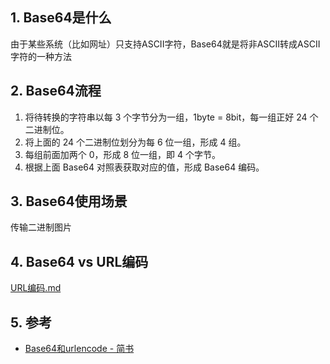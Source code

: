 ## 1. Base64是什么
由于某些系统（比如网址）只支持ASCII字符，Base64就是将非ASCII转成ASCII字符的一种方法

## 2. Base64流程
1. 将待转换的字符串以每 3 个字节分为一组，1byte = 8bit，每一组正好 24 个二进制位。
2. 将上面的 24 个二进制位划分为每 6 位一组，形成 4 组。
3. 每组前面加两个 0，形成 8 位一组，即 4 个字节。
4. 根据上面 Base64 对照表获取对应的值，形成 Base64 编码。
## 3. Base64使用场景
传输二进制图片


## 4. Base64 vs URL编码
[URL编码.md](../Computer_Network/应用层/HTTP/URL编码.md)

## 5. 参考
- [Base64和urlencode \- 简书](https://www.jianshu.com/p/b611e220ef2d)